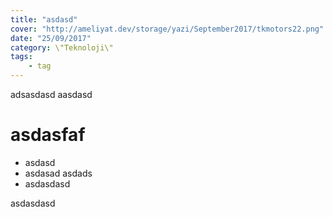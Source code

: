 ```yaml
---
title: "asdasd"
cover: "http://ameliyat.dev/storage/yazi/September2017/tkmotors22.png"
date: "25/09/2017"
category: \"Teknoloji\"
tags:
    - tag
---
```

adsasdasd aasdasd
# asdasfaf

* asdasd
* asdasad  asdads
* asdasdasd

asdasdasd
